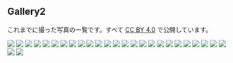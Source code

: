 ## Gallery2
これまでに撮った写真の一覧です。すべて [CC BY 4.0](https://creativecommons.org/licenses/by/4.0/) で公開しています。

<a href="pile_of_images/light__-3.jpg" data-lightbox="images"><img id="_image3" src="pile_of_images/light__-3.jpg"></a>
<a href="pile_of_images/light__-1.jpg" data-lightbox="images"><img id="_image3" src="pile_of_images/light__-1.jpg"></a>
<a href="pile_of_images/light_-5.jpg" data-lightbox="images"><img id="_image3" src="pile_of_images/light_-5.jpg"></a>
<a href="pile_of_images/light_-3.jpg" data-lightbox="images"><img id="_image3" src="pile_of_images/light_-3.jpg"></a>
<a href="pile_of_images/hi2.jpg" data-lightbox="images"><img id="_image3" src="pile_of_images/hi2.jpg"></a>
<a href="pile_of_images/hi.jpg" data-lightbox="images"><img id="_image3" src="pile_of_images/hi.jpg"></a>
<a href="pile_of_images/hz.jpg" data-lightbox="images"><img id="_image3" src="pile_of_images/hz.jpg"></a>
<a href="pile_of_images/n_light.jpg" data-lightbox="images"><img id="_image3" src="pile_of_images/n_light.jpg"></a>
<a href="pile_of_images/am.jpg" data-lightbox="images"><img id="_image3" src="pile_of_images/am.jpg"></a>
<a href="pile_of_images/k_museum.jpg" data-lightbox="images"><img id="_image3" src="pile_of_images/k_museum.jpg"></a>
<a href="pile_of_images/toppy3.jpg" data-lightbox="images"><img id="_image3" src="pile_of_images/toppy3.jpg"></a>
<a href="pile_of_images/b_line.jpg" data-lightbox="images"><img id="_image3" src="pile_of_images/b_line.jpg"></a>
<a href="pile_of_images/s__.jpg" data-lightbox="images"><img id="_image3" src="pile_of_images/s__.jpg"></a>
<a href="pile_of_images/sign12.jpg" data-lightbox="images"><img id="_image3" src="pile_of_images/sign12.jpg"></a>
<a href="pile_of_images/lake_biwa.jpg" data-lightbox="images"><img id="_image3" src="pile_of_images/lake_biwa.jpg"></a>
<a href="pile_of_images/tree.jpg" data-lightbox="images"><img id="_image3" src="pile_of_images/tree.jpg"></a>
<a href="pile_of_images/s_.jpg" data-lightbox="images"><img id="_image3" src="pile_of_images/s_.jpg"></a>
<a href="pile_of_images/seta_river.jpg" data-lightbox="images"><img id="_image3" src="pile_of_images/seta_river.jpg"></a>
<a href="pile_of_images/k_.jpg" data-lightbox="images"><img id="_image3" src="pile_of_images/k_.jpg"></a>
<a href="pile_of_images/move-4.jpg" data-lightbox="images"><img id="_image3" src="pile_of_images/move-4.jpg"></a>
<a href="pile_of_images/move-2.jpg" data-lightbox="images"><img id="_image3" src="pile_of_images/move-2.jpg"></a>
<a href="pile_of_images/blue26jpg" data-lightbox="images"><img id="_image3" src="pile_of_images/blue26.jpg"></a>
<a href="pile_of_images/water-5.jpg" data-lightbox="images"><img id="_image3" src="pile_of_images/water-5.jpg"></a>
<a href="pile_of_images/water-3.jpg" data-lightbox="images"><img id="_image3" src="pile_of_images/water-3.jpg"></a>
<a href="pile_of_images/water-1.jpg" data-lightbox="images"><img id="_image3" src="pile_of_images/water-1.jpg"></a>
<a href="pile_of_images/b_.jpg" data-lightbox="images"><img id="_image3" src="pile_of_images/b_.jpg"></a>
<a href="pile_of_images/practice-10.jpg" data-lightbox="images"><img id="_image3" src="pile_of_images/practice-10.jpg"></a>
